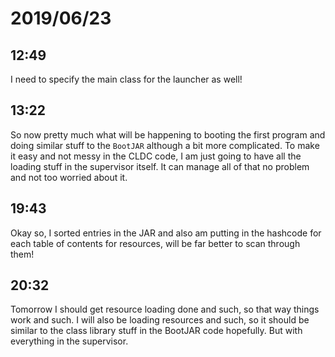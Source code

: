 # 2019/06/23

## 12:49

I need to specify the main class for the launcher as well!

## 13:22

So now pretty much what will be happening to booting the first program and
doing similar stuff to the `BootJAR` although a bit more complicated. To
make it easy and not messy in the CLDC code, I am just going to have all
the loading stuff in the supervisor itself. It can manage all of that no
problem and not too worried about it.

## 19:43

Okay so, I sorted entries in the JAR and also am putting in the hashcode
for each table of contents for resources, will be far better to scan
through them!

## 20:32

Tomorrow I should get resource loading done and such, so that way things
work and such. I will also be loading resources and such, so it should
be similar to the class library stuff in the BootJAR code hopefully. But
with everything in the supervisor.
